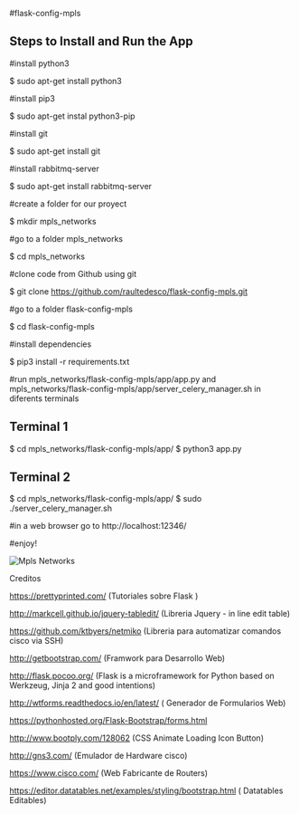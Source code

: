 #flask-config-mpls

Steps to Install and Run the App
---------------------------------------------------------------------------------------------------------------------------------

#install python3

$ sudo apt-get install python3

#install pip3

$ sudo apt-get instal python3-pip

#install git

$ sudo apt-get install git

#install rabbitmq-server

$ sudo apt-get install rabbitmq-server 

#create a folder for our proyect

$ mkdir mpls_networks

#go to a folder mpls_networks

$ cd mpls_networks

#clone code from Github using git

$ git clone https://github.com/raultedesco/flask-config-mpls.git

#go to a folder flask-config-mpls

$ cd flask-config-mpls

#install dependencies

$ pip3 install -r requirements.txt

#run mpls_networks/flask-config-mpls/app/app.py
and mpls_networks/flask-config-mpls/app/server_celery_manager.sh in diferents terminals

Terminal 1
----------
$ cd mpls_networks/flask-config-mpls/app/
$ python3 app.py

Terminal 2
----------
$ cd mpls_networks/flask-config-mpls/app/
$ sudo ./server_celery_manager.sh

#in a web browser go to http://localhost:12346/

#enjoy!

![Mpls Networks](https://drive.google.com/open?id=1Z5ja_olugXn3TmPafUypNDNv2QpzcPvr)


Creditos

https://prettyprinted.com/ (Tutoriales sobre Flask )

http://markcell.github.io/jquery-tabledit/ (Libreria Jquery - in line edit table)

https://github.com/ktbyers/netmiko (Libreria para automatizar comandos cisco via SSH)

http://getbootstrap.com/ (Framwork para Desarrollo Web)

http://flask.pocoo.org/ (Flask is a microframework for Python based on Werkzeug, Jinja 2 and good intentions)

http://wtforms.readthedocs.io/en/latest/ ( Generador de Formularios Web)

https://pythonhosted.org/Flask-Bootstrap/forms.html

http://www.bootply.com/128062 (CSS Animate Loading Icon Button)

http://gns3.com/ (Emulador de Hardware cisco)

https://www.cisco.com/ (Web Fabricante de Routers)

https://editor.datatables.net/examples/styling/bootstrap.html ( Datatables Editables)


